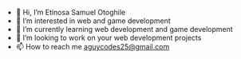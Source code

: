 - 👋 Hi, I’m Etinosa Samuel Otoghile
- 👀 I’m interested in web and game development
- 🌱 I’m currently learning web development and game development
- 💞️ I’m looking to work on your web development projects
- 📫 How to reach me aguycodes25@gmail.com

<!---
Aguycodes/Aguycodes is a ✨ special ✨ repository because its `README.md` (this file) appears on your GitHub profile.
You can click the Preview link to take a look at your changes.
--->
